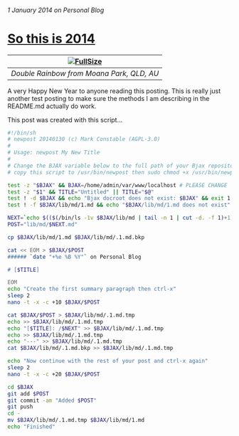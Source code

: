 ###### 1 January 2014 on Personal Blog

# [So this is 2014]

|[![FullSize][2]][1]|
|:---:|
| _Double Rainbow from Moana Park, QLD, AU_ |

A very Happy New Year to anyone reading this posting. This is really just
another test posting to make sure the methods I am describing in the
README.md actually do work.

This post was created with this script...

``` bash
#!/bin/sh
# newpost 20140130 (c) Mark Constable (AGPL-3.0)
#
# Usage: newpost My New Title
#
# Change the BJAX variable below to the full path of your Bjax repository and
# copy this script to /usr/bin/newpost then sudo chmod +x /usr/bin/newpost.

test -z "$BJAX" && BJAX=/home/admin/var/www/localhost # PLEASE CHANGE
test -z "$1" && TITLE="Untitled" || TITLE="$@"
test ! -d $BJAX && echo "Bjax docroot does not exist: $BJAX" && exit 1
test ! -f $BJAX/lib/md/1.md && echo "$BJAX/lib/md/1.md does not exist" && exit 2

NEXT=`echo $(($(/bin/ls -1v $BJAX/lib/md | tail -n 1 | cut -d. -f 1)+1))`
POST="lib/md/$NEXT.md"

cp $BJAX/lib/md/1.md $BJAX/lib/md/.1.md.bkp

cat << EOM > $BJAX/$POST
###### `date "+%e %B %Y"` on Personal Blog

# [$TITLE]

EOM
echo "Create the first summary paragraph then ctrl-x"
sleep 2
nano -t -x -c +10 $BJAX/$POST

cat $BJAX/$POST > $BJAX/lib/md/.1.md.tmp
echo >> $BJAX/lib/md/.1.md.tmp
echo "[$TITLE]: /$NEXT" >> $BJAX/lib/md/.1.md.tmp
echo >> $BJAX/lib/md/.1.md.tmp
echo "---" >> $BJAX/lib/md/.1.md.tmp
cat $BJAX/lib/md/.1.md.bkp >> $BJAX/lib/md/.1.md.tmp

echo "Now continue with the rest of your post and ctrl-x again"
sleep 2
nano -t -x -c +20 $BJAX/$POST

cd $BJAX
git add $POST
git commit -am "Added $POST"
git push
cd -
mv $BJAX/lib/md/.1.md.tmp $BJAX/lib/md/1.md
echo "Finished"
```

[So this is 2014]: /1
[1]: http://u2.renta.net/lib/img/double_rainbow.jpg
[2]: /lib/img/double_rainbow.jpg
